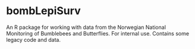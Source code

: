 # bombLepiSurv

An R package for working with data from the Norwegian National Monitoring of Bumblebees and Butterflies. For internal use. Contains some legacy code and data.

